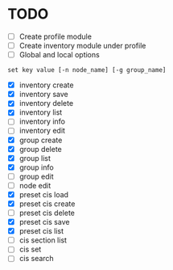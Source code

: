 # TODO

- [ ] Create profile module
- [ ] Create inventory module under profile
- [ ] Global and local options

```
set key value [-n node_name] [-g group_name]
```

- [x] inventory create
- [x] inventory save
- [x] inventory delete
- [x] inventory list
- [ ] inventory info
- [ ] inventory edit
- [x] group create
- [x] group delete
- [x] group list
- [x] group info
- [ ] group edit
- [ ] node edit
- [x] preset cis load
- [x] preset cis create
- [ ] preset cis delete
- [x] preset cis save
- [x] preset cis list
- [ ] cis section list
- [ ] cis set
- [ ] cis search
